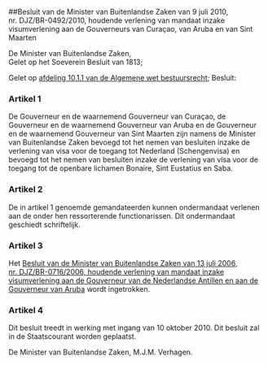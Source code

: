 <meta http-equiv='Content-Type' content='text/html; charset=utf-8' />

##Besluit van de Minister van Buitenlandse Zaken van 9 juli 2010, nr. DJZ/BR-0492/2010, houdende verlening van mandaat inzake visumverlening aan de Gouverneurs van Curaçao, van Aruba en van Sint Maarten

De Minister van Buitenlandse Zaken,  
Gelet op het Soeverein Besluit van 1813;

Gelet op [afdeling 10.1.1 van de Algemene wet bestuursrecht](../../../../../../../../../../../../../wet/algemene/wet/bestuursrecht/BWBR0005537/README.md);
Besluit:    

### Artikel  1  

De Gouverneur en de waarnemend Gouverneur van Curaçao, de Gouverneur en de waarnemend Gouverneur van Aruba en de Gouverneur en de waarnemend Gouverneur van Sint Maarten zijn namens de Minister van Buitenlandse Zaken bevoegd tot het nemen van besluiten inzake de verlening van visa voor de toegang tot Nederland (Schengenvisa) en bevoegd tot het nemen van besluiten inzake de verlening van visa voor de toegang tot de openbare lichamen Bonaire, Sint Eustatius en Saba. 

### Artikel  2  

De in artikel 1 genoemde gemandateerden kunnen ondermandaat verlenen aan de onder hen ressorterende functionarissen. Dit ondermandaat geschiedt schriftelijk. 

### Artikel  3  

Het [Besluit van de Minister van Buitenlandse Zaken van 13 juli 2006, nr. DJZ/BR-0716/2006, houdende verlening van mandaat inzake visumverlening aan de Gouverneur van de Nederlandse Antillen en aan de Gouverneur van Aruba](../../../../../../../../../../../../../ministeriele-regeling/besluit/verlening/mandaat/inzake/visumverlening/aan/de/gouverneurs/van/de/etc/BWBR0020107/README.md) wordt ingetrokken. 

### Artikel  4  

Dit besluit treedt in werking met ingang van 10 oktober 2010. 
Dit besluit zal in de Staatscourant worden geplaatst.  

De 
Minister van Buitenlandse Zaken, 
M.J.M. Verhagen.     
